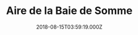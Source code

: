 ---
date: 2018-08-15T03:59:19.000Z
title: Aire de la Baie de Somme
latitude: 50.16774279477733
longitude: 1.7547994395395308
category: checkin
---